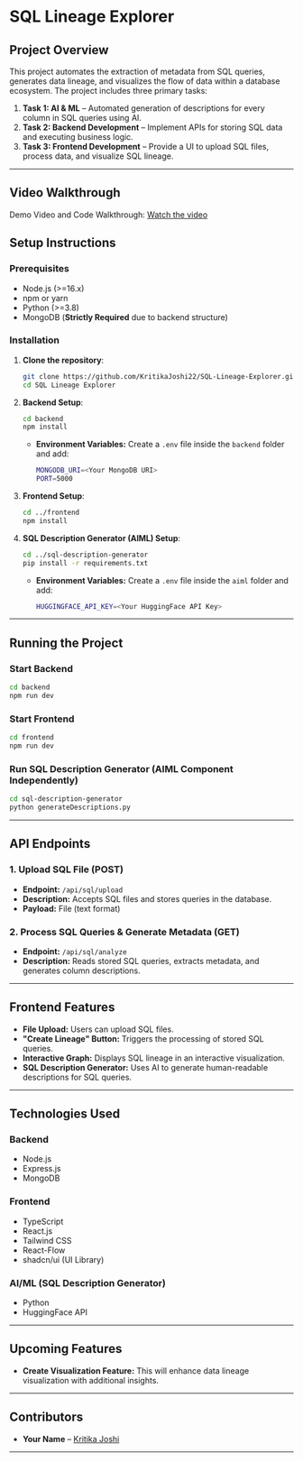 # **SQL Lineage Explorer**

## **Project Overview**

This project automates the extraction of metadata from SQL queries, generates data lineage, and visualizes the flow of data within a database ecosystem. The project includes three primary tasks:

1. **Task 1: AI & ML** – Automated generation of descriptions for every column in SQL queries using AI.
2. **Task 2: Backend Development** – Implement APIs for storing SQL data and executing business logic.
3. **Task 3: Frontend Development** – Provide a UI to upload SQL files, process data, and visualize SQL lineage.

---

## Video Walkthrough
Demo Video and Code Walkthrough: [Watch the video](https://www.loom.com/share/910a005ab46745ada6699fe2ede1a76a?sid=dc066278-f60d-49f7-808f-2b44b1b69f32)

## **Setup Instructions**

### **Prerequisites**

- Node.js (>=16.x)
- npm or yarn
- Python (>=3.8)
- MongoDB (**Strictly Required** due to backend structure)

### **Installation**

1. **Clone the repository**:

   ```sh
   git clone https://github.com/KritikaJoshi22/SQL-Lineage-Explorer.git
   cd SQL Lineage Explorer
   ```

2. **Backend Setup**:

   ```sh
   cd backend
   npm install
   ```

   - **Environment Variables:** Create a `.env` file inside the `backend` folder and add:

     ```sh
     MONGODB_URI=<Your MongoDB URI>
     PORT=5000
     ```

3. **Frontend Setup**:

   ```sh
   cd ../frontend
   npm install
   ```

4. **SQL Description Generator (AIML) Setup**:

   ```sh
   cd ../sql-description-generator
   pip install -r requirements.txt
   ```

   - **Environment Variables:** Create a `.env` file inside the `aiml` folder and add:

     ```sh
     HUGGINGFACE_API_KEY=<Your HuggingFace API Key>
     ```

---

## **Running the Project**

### **Start Backend**

```sh
cd backend
npm run dev
```

### **Start Frontend**

```sh
cd frontend
npm run dev
```

### **Run SQL Description Generator (AIML Component Independently)**

```sh
cd sql-description-generator
python generateDescriptions.py
```

---

## **API Endpoints**

### **1. Upload SQL File (POST)**

- **Endpoint:** `/api/sql/upload`
- **Description:** Accepts SQL files and stores queries in the database.
- **Payload:** File (text format)

### **2. Process SQL Queries & Generate Metadata (GET)**

- **Endpoint:** `/api/sql/analyze`
- **Description:** Reads stored SQL queries, extracts metadata, and generates column descriptions.

---

## **Frontend Features**

- **File Upload:** Users can upload SQL files.
- **"Create Lineage" Button:** Triggers the processing of stored SQL queries.
- **Interactive Graph:** Displays SQL lineage in an interactive visualization.
- **SQL Description Generator:** Uses AI to generate human-readable descriptions for SQL queries.

---

## **Technologies Used**

### **Backend**

- Node.js
- Express.js
- MongoDB

### **Frontend**

- TypeScript
- React.js
- Tailwind CSS
- React-Flow
- shadcn/ui (UI Library)

### **AI/ML (SQL Description Generator)**

- Python
- HuggingFace API

---

## **Upcoming Features**

- **Create Visualization Feature:** This will enhance data lineage visualization with additional insights.

---

## **Contributors**

- **Your Name** – [Kritika Joshi](https://www.linkedin.com/in/kritika-joshi-/)

---
